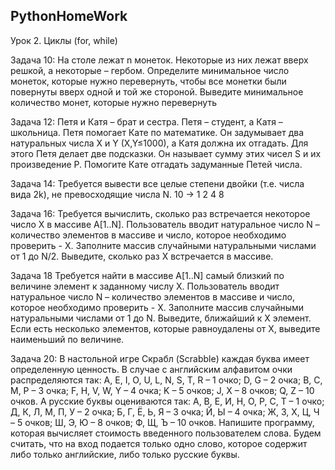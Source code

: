 ## PythonHomeWork

Урок 2. Циклы (for, while)

Задача 10: На столе лежат n монеток. Некоторые из них лежат вверх решкой, а некоторые – гербом. Определите минимальное число монеток, которые нужно перевернуть, чтобы все монетки были повернуты вверх одной и той же стороной. Выведите минимальное количество монет, которые нужно перевернуть

Задача 12:
Петя и Катя – брат и сестра. Петя – студент, а Катя – школьница. Петя помогает Кате по математике. Он задумывает два натуральных числа X и Y (X,Y≤1000), а Катя должна их отгадать. Для этого Петя делает две подсказки. Он называет сумму этих чисел S и их 
произведение P. Помогите Кате отгадать задуманные Петей числа.

Задача 14: Требуется вывести все целые степени двойки (т.е. числа вида 2k), не 
превосходящие числа N.
10 -> 1 2 4 8

Задача 16:
Требуется вычислить, сколько раз встречается некоторое число X в массиве A[1..N]. 
 Пользователь вводит натуральное число N – количество элементов в массиве и число, которое необходимо проверить - X.
 Заполните массив случайными натуральными числами от 1 до N/2.
 Выведите, сколько раз X встречается в массиве.

Задача 18
Требуется найти в массиве A[1..N] самый близкий по величине элемент к заданному числу X. 
Пользователь вводит натуральное число N – количество элементов в массиве и число, которое необходимо проверить - X.
Заполните массив случайными натуральными числами от 1 до N.
Выведите, ближайший к X элемент. Если есть несколько элементов, которые равноудалены от X, выведите наименьший по величине.

Задача 20: В настольной игре Скрабл (Scrabble) 
каждая буква имеет определенную ценность.
В случае с английским алфавитом очки распределяются так:
 A, E, I, O, U, L, N, S, T, R – 1 очко;
 D, G – 2 очка;
 B, C, M, P – 3 очка;
 F, H, V, W, Y – 4 очка;
 K – 5 очков;
 J, X – 8 очков;
 Q, Z – 10 очков.
 А русские буквы оцениваются так:
 А, В, Е, И, Н, О, Р, С, Т – 1 очко;
 Д, К, Л, М, П, У – 2 очка;
 Б, Г, Ё, Ь, Я – 3 очка;
 Й, Ы – 4 очка;
 Ж, З, Х, Ц, Ч – 5 очков;
 Ш, Э, Ю – 8 очков;
 Ф, Щ, Ъ – 10 очков.
 Напишите программу, которая вычисляет стоимость введенного
 пользователем слова. Будем считать, что на вход подается 
 только одно слово, которое содержит либо только английские,
 либо только русские буквы.
